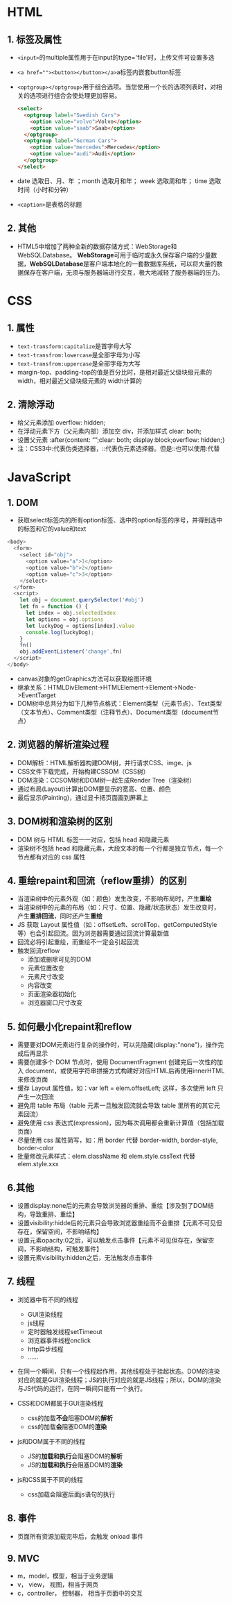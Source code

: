 # HTML

## 1. 标签及属性

- `<input>`的multiple属性用于在input的type='file'时，上传文件可设置多选

- `<a href=""><button></button></a>`a标签内嵌套button标签

- `<optgroup></optgroup>`用于组合选项。当您使用一个长的选项列表时，对相关的选项进行组合会使处理更加容易。

  ```html
  <select>
    <optgroup label="Swedish Cars">
      <option value="volvo">Volvo</option>
      <option value="saab">Saab</option>
    </optgroup>
    <optgroup label="German Cars">
      <option value="mercedes">Mercedes</option>
      <option value="audi">Audi</option>
    </optgroup>
  </select>
  ```

-  date 选取日、月、年 ；month 选取月和年； week 选取周和年； time 选取时间（小时和分钟）
- `<caption>`是表格的标题

## 2. 其他

- HTML5中增加了两种全新的数据存储方式：WebStorage和WebSQLDatabase。 **WebStorage**可用于临时或永久保存客户端的少量数据，**WebSQLDatabase**是客户端本地化的一套数据库系统，可以将大量的数据保存在客户端，无须与服务器端进行交互，极大地减轻了服务器端的压力。 

# CSS

## 1. 属性

- `text-transform:capitalize`是首字母大写
- `text-transfrom:lowercase`是全部字母为小写
- `text-transfrom:uppercase`是全部字母为大写
- margin-top、padding-top的值是百分比时，是相对最近父级块级元素的 width，相对最近父级块级元素的 width计算的

## 2. 清除浮动

- 给父元素添加 overflow: hidden;
- 在浮动元素下方（父元素内部）添加空 div，并添加样式 clear: both;
- 设置父元素 :after{content: “”;clear: both; display:block;overflow: hidden;}
- 注：CSS3中:代表伪类选择器，::代表伪元素选择器。但是::也可以使用:代替

# JavaScript

## 1. DOM

- 获取select标签内的所有option标签、选中的option标签的序号，并得到选中的标签和它的value和text

```javascript
<body>
  <form>
    <select id="obj">
      <option value="a">1</option>
      <option value="b">2</option>
      <option value="c">3</option>
    </select>
  </form>
  <script>
    let obj = document.querySelector('#obj')
    let fn = function () {
      let index = obj.selectedIndex
      let options = obj.options
      let luckyDog = options[index].value
      console.log(luckyDog);
    }
    fn()
    obj.addEventListener('change',fn)
  </script>
</body>
```

- canvas对象的getGraphics方法可以获取绘图环境
- 继承关系：HTMLDivElement->HTMLElement->Element->Node->EventTarget
- DOM树中总共分为如下几种节点格式：Element类型（元素节点）、Text类型（文本节点）、Comment类型（注释节点）、Document类型（document节点）

## 2. 浏览器的解析渲染过程

- DOM解析：HTML解析器构建DOM树，并行请求CSS、imge、js
- CSS文件下载完成，开始构建CSSOM（CSS树）
- DOM渲染：CCSOM树和DOM树一起生成Render Tree（渲染树）
- 通过布局(Layout)计算出DOM要显示的宽高、位置、颜色
- 最后显示(Painting)，通过显卡把页面画到屏幕上

## 3. DOM树和渲染树的区别

- DOM 树与 HTML 标签一一对应，包括 head 和隐藏元素
- 渲染树不包括 head 和隐藏元素，大段文本的每一个行都是独立节点，每一个节点都有对应的 css 属性

## 4. 重绘repaint和回流（reflow重排）的区别

- 当渲染树中的元素外观（如：颜色）发生改变，不影响布局时，产生**重绘**
- 当渲染树中的元素的布局（如：尺寸、位置、隐藏/状态状态）发生改变时，产生**重排回流**，同时还产生**重绘**
- JS 获取 Layout 属性值（如：offsetLeft、scrollTop、getComputedStyle 等）也会引起回流。因为浏览器需要通过回流计算最新值
- 回流必将引起重绘，而重绘不一定会引起回流
- 触发回流reflow
  - 添加或删除可见的DOM
  - 元素位置改变
  - 元素尺寸改变
  - 内容改变
  - 页面渲染器初始化
  - 浏览器窗口尺寸改变

## 5. 如何最小化repaint和reflow

- 需要要对DOM元素进行复杂的操作时，可以先隐藏(display:"none")，操作完成后再显示
- 需要创建多个 DOM 节点时，使用 DocumentFragment 创建完后一次性的加入 document，或使用字符串拼接方式构建好对应HTML后再使用innerHTML来修改页面
- 缓存 Layout 属性值，如：var left = elem.offsetLeft; 这样，多次使用 left 只产生一次回流
- 避免用 table 布局（table 元素一旦触发回流就会导致 table 里所有的其它元素回流）
- 避免使用 css 表达式(expression)，因为每次调用都会重新计算值（包括加载页面）
- 尽量使用 css 属性简写，如：用 border 代替 border-width, border-style, border-color
- 批量修改元素样式：elem.className 和 elem.style.cssText 代替 elem.style.xxx

## 6.其他

- 设置display:none后的元素会导致浏览器的重排、重绘【涉及到了DOM结构，导致重排、重绘】
- 设置visibility:hidde后的元素只会导致浏览器重绘而不会重排【元素不可见但存在，保留空间，不影响结构】
- 设置元素opacity:0之后，可以触发点击事件【元素不可见但存在，保留空间，不影响结构，可触发事件】
- 设置元素visibility:hidden之后，无法触发点击事件

## 7. 线程

- 浏览器中有不同的线程
  - GUI渲染线程
  - js线程
  - 定时器触发线程setTimeout
  - 浏览器事件线程onclick
  - http异步线程
  - ……
- 在同一个瞬间，只有一个线程起作用，其他线程处于挂起状态。DOM的渲染对应的就是GUI渲染线程；JS的执行对应的就是JS线程；所以，DOM的渲染与JS代码的运行，在同一瞬间只能有一个执行。
- CSS和DOM都属于GUI渲染线程
  - css的加载**不会**阻塞DOM的**解析**
  - css的加载**会**阻塞DOM的**渲染**
- js和DOM属于不同的线程
  - JS的**加载和执行**会阻塞DOM的**解析**
  - JS的**加载和执行**会阻塞DOM的**渲染**

- js和CSS属于不同的线程
  - css加载会阻塞后面js语句的执行

## 8. 事件

- 页面所有资源加载完毕后，会触发 onload 事件

## 9. MVC

- m，model，模型，相当于业务逻辑
- v， view， 视图，相当于网页
- c，controller， 控制器， 相当于页面中的交互